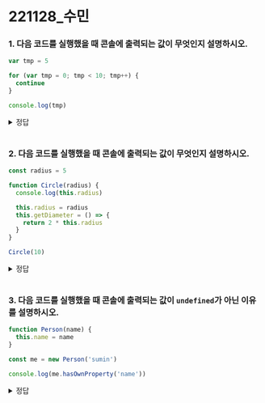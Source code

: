 # 221128_수민

### 1. 다음 코드를 실행했을 때 콘솔에 출력되는 값이 무엇인지 설명하시오.

```javascript
var tmp = 5

for (var tmp = 0; tmp < 10; tmp++) {
  continue
}

console.log(tmp)
```

<details>
  <summary>정답</summary>
  <div markdown="1">
    <p>10. var 키워드로 선언한 변수는 오로지 함수의 코드 블록만을 지역 스코프로 인정하므로, for문의 변수 선언문에서 선언했다고 하더라도 전역 변수가 된다.</p>
  </div>
</details>

<br/>

### 2. 다음 코드를 실행했을 때 콘솔에 출력되는 값이 무엇인지 설명하시오.

```javascript
const radius = 5

function Circle(radius) {
  console.log(this.radius)

  this.radius = radius
  this.getDiameter = () => {
    return 2 * this.radius
  }
}

Circle(10)
```

<details>
  <summary>정답</summary>
  <div markdown="1">
    <p>Undefined. 생성자 함수가 호출될 때 암묵적으로 인스턴스가 생성되고 해당 인스턴스가 this에 바인딩된다. 해당 인스턴스의 radius는 생성 단계에서 선언되었으나 초기화되기 전이므로 undefined가 반환된다.</p>
  </div>
</details>

<br/>

### 3. 다음 코드를 실행했을 때 콘솔에 출력되는 값이 `undefined`가 아닌 이유를 설명하시오.

```javascript
function Person(name) {
  this.name = name
}

const me = new Person('sumin')

console.log(me.hasOwnProperty('name'))
```

<details>
  <summary>정답</summary>
  <div markdown="1">
    <p>me 객체의 프로토타입은 Person.prototype이고, Person.prototype의 프로토타입은 Object.prototype이다. 프로토타입 체인에 의해 me 객체의 프로토타입 역시 Object.prototype을 상속 받으므로 me.hasOwnProperty가 제대로 동작한다.</p>
  </div>
</details>

